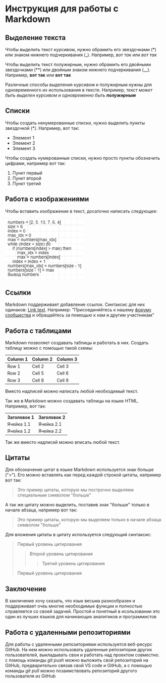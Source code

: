 # Инструкция для работы с Markdown

## Выделение текста

Чтобы выделить текст курсивом, нужно обрамить его звездочками (*) или знаком нижнего подчеркивания (_). Например, *вот так* или _вот так_

Чтобы выделить текст полужирным, нужно обрамить его двойными звездочками (**) или двойным знаком нижнего подчеркивания (__). Например, **вот так** или __вот так__

Различные способы выделения курсивом и полужирным нужны для одновременного их использования в тексте. Например, _текст может быть выделен курсивом и одновременно быть **полужирным**_

## Списки

Чтобы создать ненумерованные списки, нужно выделить пункты звездочкой (*). Например, вот так:

* Элемент 1
* Элемент 2
* Элемент 3

Чтобы создать нумерованные списки, нужно просто пункты обозначить цифрами, например вот так:

1. Пункт первый
2. Пункт второй
3. Пункт третий

## Работа с изображениями

Чтобы вставить изображение в текст, досаточно написать следующее: 

![Привет, это пикча](picture.jpeg.png)

## Ссылки

Markdown поддерживает добавление ссылок. Синтаксис для них одинаков: [Link text](Link_adress). Например: "Присоединяйтесь к нашему [форуму сообщества](https://itsfoss.comunity/) и обращайтесь за помощью к нам и другим участникам"

## Работа с таблицами

Markdown позволяет создавать таблицы и работать в них. Создать таблицу можно с помощью такой схемы:

| Column 1 | Column 2 | Column 3 |
|----------|----------|----------|
| Row 1    | Cell 2   | Cell 3   |
| Row 2    | Cell 5   | Cell 6   |
| Row 3    | Cell 8   | Cell 9   |

Вместо надписей можно написать любой необходимый текст. 

Так же в Markdown можно создавать таблицы на языке HTML. Например, вот так:

<table>
    <tr>
        <th>Заголовок 1</th>
        <th>Заголовок 2</th>
    </tr>
    <tr>
        <td>Ячейка 1.1</td>
        <td>Ячейка 2.1</td>
    </tr>
    <tr>
        <td>Ячейка 1.2</td>
        <td>Ячейка 2.2</td>
    </tr>
<table>

Так же вместо надписей можно вписать любой текст.

## Цитаты 

Для обозначения цитат в языке Markdown используется знак больше (">"). Его можно вставлять как перед каждой строкой цитаты, например вот так:
>Это пример цитаты,
>которую мы построчно выделяем
>специальным символом "больше"

А так же цитату можно выделить, поставив знак "больше" только в начале абзаца, например вот так:
>Это пример цитаты,
которую мы выделяем только
в начале абзаца символом "больше"

Для вложения цитаты в цитату используется следующий синтаксис:
>Первый уровень цитирования
>>Второй уровень цитирования
>>>Третий уровень цитирования
>
>Первый уровень цитирования

## Заключение

В закличение хочу сказать, что язык весьма разнообразен и поддерживает очеь многие необходимые функции и полностью справляется со своей задачей. Простой и понятный в исользовании это один из лучших языков для начинающих аналитиков и программистов


## Работа с удаленными репозиториями

Для работы с удаленными репозиториями используется веб-ресурс GitHub. На нем можно использовать удаленные репозитории других пользователей, выкладывать свои и работать над проектом совместно. с помощь команды *git push* можно выложить свой репозиторий на GitHub, предварительно связав свой VS code и GitHub, а с помощью команды *git pull* можно позаимствовать репозиторий другого пользователя из GitHub
